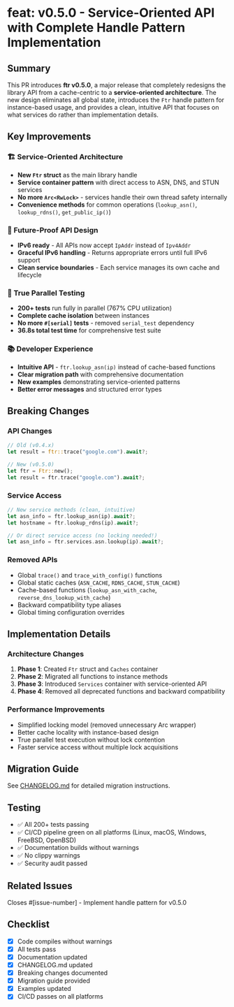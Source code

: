 # feat: v0.5.0 - Service-Oriented API with Complete Handle Pattern Implementation

## Summary

This PR introduces **ftr v0.5.0**, a major release that completely redesigns the library API from a cache-centric to a **service-oriented architecture**. The new design eliminates all global state, introduces the `Ftr` handle pattern for instance-based usage, and provides a clean, intuitive API that focuses on what services do rather than implementation details.

## Key Improvements

### 🏗️ Service-Oriented Architecture
- **New `Ftr` struct** as the main library handle
- **Service container pattern** with direct access to ASN, DNS, and STUN services
- **No more `Arc<RwLock>`** - services handle their own thread safety internally
- **Convenience methods** for common operations (`lookup_asn()`, `lookup_rdns()`, `get_public_ip()`)

### 🚀 Future-Proof API Design
- **IPv6 ready** - All APIs now accept `IpAddr` instead of `Ipv4Addr`
- **Graceful IPv6 handling** - Returns appropriate errors until full IPv6 support
- **Clean service boundaries** - Each service manages its own cache and lifecycle

### 🧪 True Parallel Testing
- **200+ tests** run fully in parallel (767% CPU utilization)
- **Complete cache isolation** between instances
- **No more `#[serial]` tests** - removed `serial_test` dependency
- **36.8s total test time** for comprehensive test suite

### 📚 Developer Experience
- **Intuitive API** - `ftr.lookup_asn(ip)` instead of cache-based functions
- **Clear migration path** with comprehensive documentation
- **New examples** demonstrating service-oriented patterns
- **Better error messages** and structured error types

## Breaking Changes

### API Changes
```rust
// Old (v0.4.x)
let result = ftr::trace("google.com").await?;

// New (v0.5.0)
let ftr = Ftr::new();
let result = ftr.trace("google.com").await?;
```

### Service Access
```rust
// New service methods (clean, intuitive)
let asn_info = ftr.lookup_asn(ip).await?;
let hostname = ftr.lookup_rdns(ip).await?;

// Or direct service access (no locking needed!)
let asn_info = ftr.services.asn.lookup(ip).await?;
```

### Removed APIs
- Global `trace()` and `trace_with_config()` functions
- Global static caches (`ASN_CACHE`, `RDNS_CACHE`, `STUN_CACHE`)
- Cache-based functions (`lookup_asn_with_cache`, `reverse_dns_lookup_with_cache`)
- Backward compatibility type aliases
- Global timing configuration overrides

## Implementation Details

### Architecture Changes
1. **Phase 1**: Created `Ftr` struct and `Caches` container
2. **Phase 2**: Migrated all functions to instance methods
3. **Phase 3**: Introduced `Services` container with service-oriented API
4. **Phase 4**: Removed all deprecated functions and backward compatibility

### Performance Improvements
- Simplified locking model (removed unnecessary Arc<RwLock> wrapper)
- Better cache locality with instance-based design
- True parallel test execution without lock contention
- Faster service access without multiple lock acquisitions

## Migration Guide

See [CHANGELOG.md](CHANGELOG.md#migration-guide) for detailed migration instructions.

## Testing

- ✅ All 200+ tests passing
- ✅ CI/CD pipeline green on all platforms (Linux, macOS, Windows, FreeBSD, OpenBSD)
- ✅ Documentation builds without warnings
- ✅ No clippy warnings
- ✅ Security audit passed

## Related Issues

Closes #[issue-number] - Implement handle pattern for v0.5.0

## Checklist

- [x] Code compiles without warnings
- [x] All tests pass
- [x] Documentation updated
- [x] CHANGELOG.md updated
- [x] Breaking changes documented
- [x] Migration guide provided
- [x] Examples updated
- [x] CI/CD passes on all platforms